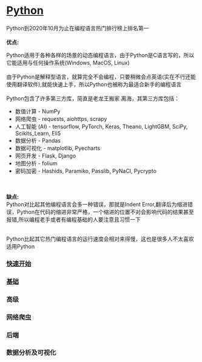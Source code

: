 # [Python](./README.md)
Python到2020年10月为止在编程语言热门排行榜上排名第一<br>
<br><strong>优点:</strong><br>

Python适用于各种各样的场景的动态编程语言，由于Python是C语言写的，所以它能适用与任何操作系统(Windows, MacOS, Linux)<br><br>
由于Python是解释型语言，就算完全不会编程，只要稍微会点英语(实在不行还能使用翻译软件),就能快速上手，所以Python也被称为最适合新手的编程语言<br><br>
Python包含了许多第三方库，简直是老龙王搬家 离海，其第三方库包括：<br>
- 数值计算 - NumPy
- 网络爬虫 - requests, aiohttps, scrapy
- 人工智能 (AI) - tensorflow, PyTorch, Keras, Theano, LightGBM, SciPy, Scikits_Learn, Eli5
- 数据分析 - Pandas
- 数据可视化 - matplotlib, Pyecharts
- 网页开发 - Flask, Django
- 地图分析 - folium
- 密码加密 - Hashids, Paramiko, Passlib, PyNaCl, Pycrypto

<br>
<br><strong>缺点:</strong><br>
Python对比起其他编程语言会多一种错误，那就是Indent Error,翻译后为缩进错误，Python在代码的缩进非常严格，一个缩进的位置不对会影响代码的结果甚至报错,所以编程老手或者有编程基础的人要注意且习惯一下<br><br>

Python比起其它热门编程语言的运行速度会相对来得慢，这也是很多人不太喜欢适用Python

    
### [快速开始](./python.md)
### [基础](./variable.md)
### 高级
### 网络爬虫
### 后端
### 数据分析及可视化